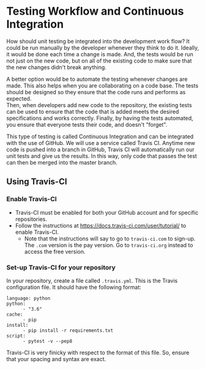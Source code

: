 # Testing Workflow and Continuous Integration
How should unit testing be integrated into the development work flow?  It could
be run manually by the developer whenever they think to do it.  Ideally, it 
would be done each time a change is made.  And, the tests would be run not just
on the new code, but on all of the existing code to make sure that the new
changes didn't break anything.

A better option would be to automate the testing whenever changes are made.
This also helps when you are collaborating on a code base.  The tests should
be designed so they ensure that the code runs and performs as expected.  
Then, when 
developers add new code to the repository, the existing tests can be used to
ensure that the code that is added meets the desired specifications and works
correctly.  Finally, by having the tests automated, you ensure that everyone
tests their code, and doesn't "forget".  

This type of testing is called Continuous Integration and can be integrated
with the use of GitHub.  We will use a service called Travis CI.  Anytime new
code is pushed into a branch in GitHub, Travis CI will automatically run our
unit tests and give us the results.  In this way, only code that passes the
test can then be merged into the master branch.

## Using Travis-CI
### Enable Travis-CI
* Travis-CI must be enabled for both your GitHub account and for specific repositories.
* Follow the instructions at <https://docs.travis-ci.com/user/tutorial/> to
enable Travis-CI.
  + Note that the instructions will say to go to `travis-ci.com` to sign-up.
 The `.com` version is the pay version.  Go to `travis-ci.org` instead to 
 access the free version.

### Set-up Travis-CI for your repository
In your repository, create a file called `.travis.yml`.  This is the Travis 
configuration file.  It should have the following format:
```
language: python
python:
      - "3.6"
cache:
      - pip
install:
      - pip install -r requirements.txt
script:
      - pytest -v --pep8
``` 
Travis-CI is very finicky with respect to the format of this file.  So, ensure
that your spacing and syntax are exact.
